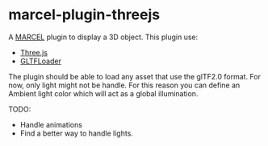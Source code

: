 # marcel-plugin-threejs
A [MARCEL](https://github.com/Zenika/MARCEL) plugin to display a 3D object.
This plugin use:
  - [Three.js](http://threejs.org/)
  - [GLTFLoader](https://github.com/mrdoob/three.js/blob/master/examples/webgl_loader_gltf.html)

The plugin should be able to load any asset that use the glTF2.0 format. 
For now, only light might not be handle. For this reason you can define an Ambient light color which will act as a global illumination.

TODO:
  - Handle animations
  - Find a better way to handle lights.
